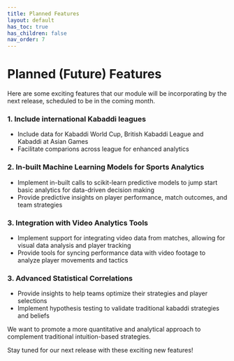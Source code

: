 ```yaml
---
title: Planned Features
layout: default
has_toc: true
has_children: false
nav_order: 7
---
```



# Planned (Future) Features

Here are some exciting features that our module will be incorporating by the next release, scheduled to be in the coming month.

### 1. Include international Kabaddi leagues
- Include data for Kabaddi World Cup, British Kabaddi League and Kabaddi at Asian Games
- Facilitate comparions across league for enhanced analytics

### 2. In-built Machine Learning Models for Sports Analytics

- Implement in-built calls to scikit-learn predictive models to jump start basic analytics for data-driven decision making
- Provide predictive insights on player performance, match outcomes, and team strategies

### 3. Integration with Video Analytics Tools

- Implement support for integrating video data from matches, allowing for visual data analysis and player tracking
- Provide tools for syncing performance data with video footage to analyze player movements and tactics

### 3. Advanced Statistical Correlations

- Provide insights to help teams optimize their strategies and player selections
- Implement hypothesis testing to validate traditional kabaddi strategies and beliefs




We want to promote a more quantitative and analytical approach to complement traditional intuition-based strategies.


Stay tuned for our next release with these exciting new features!
